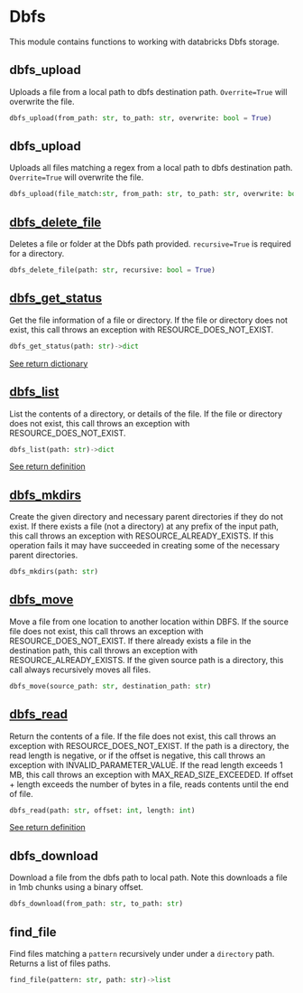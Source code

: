 # Dbfs

This module contains functions to working with databricks Dbfs storage.



## dbfs_upload

Uploads a file from a local path to dbfs destination path. `Overrite=True` will overwrite the file.

```python
dbfs_upload(from_path: str, to_path: str, overwrite: bool = True)
```

## dbfs_upload

Uploads all files matching a regex from a local path to dbfs destination path. `Overrite=True` will overwrite the file.

```python
dbfs_upload(file_match:str, from_path: str, to_path: str, overwrite: bool = True)
```

## [dbfs_delete_file](https://docs.databricks.com/dev-tools/api/latest/dbfs.html#delete)

Deletes a file or folder at the Dbfs path provided. `recursive=True` is required for a directory.

```python
dbfs_delete_file(path: str, recursive: bool = True)
```

## [dbfs_get_status](https://docs.databricks.com/dev-tools/api/latest/dbfs.html#get-status)

Get the file information of a file or directory. If the file or directory does not exist, this call throws an exception with RESOURCE_DOES_NOT_EXIST.

```python
dbfs_get_status(path: str)->dict
```

[See return dictionary](https://docs.databricks.com/dev-tools/api/latest/dbfs.html#response-structure)

## [dbfs_list](https://docs.databricks.com/dev-tools/api/latest/dbfs.html#list)

List the contents of a directory, or details of the file. If the file or directory does not exist, this call throws an exception with RESOURCE_DOES_NOT_EXIST.

```python
dbfs_list(path: str)->dict
```

[See return definition](https://docs.databricks.com/dev-tools/api/latest/dbfs.html#response-structure)

## [dbfs_mkdirs](https://docs.databricks.com/dev-tools/api/latest/dbfs.html#mkdirs)

Create the given directory and necessary parent directories if they do not exist. If there exists a file (not a directory) at any prefix of the input path, this call throws an exception with RESOURCE_ALREADY_EXISTS. If this operation fails it may have succeeded in creating some of the necessary parent directories.

```python
dbfs_mkdirs(path: str)
```

## [dbfs_move](https://docs.databricks.com/dev-tools/api/latest/dbfs.html#move)

Move a file from one location to another location within DBFS. If the source file does not exist, this call throws an exception with RESOURCE_DOES_NOT_EXIST. If there already exists a file in the destination path, this call throws an exception with RESOURCE_ALREADY_EXISTS. If the given source path is a directory, this call always recursively moves all files.

```python
dbfs_move(source_path: str, destination_path: str)
```

## [dbfs_read](https://docs.databricks.com/dev-tools/api/latest/dbfs.html#read)

Return the contents of a file. If the file does not exist, this call throws an exception with RESOURCE_DOES_NOT_EXIST. If the path is a directory, the read length is negative, or if the offset is negative, this call throws an exception with INVALID_PARAMETER_VALUE. If the read length exceeds 1 MB, this call throws an exception with MAX_READ_SIZE_EXCEEDED. If offset + length exceeds the number of bytes in a file, reads contents until the end of file.

```python
dbfs_read(path: str, offset: int, length: int)
```

[See return definition](https://docs.databricks.com/dev-tools/api/latest/dbfs.html#response-structure)


## dbfs_download

Download a file from the dbfs path to local path. Note this downloads a file in 1mb chunks using a binary offset.

```python
dbfs_download(from_path: str, to_path: str)
```

## find_file

Find files matching a `pattern` recursively under under a `directory` path. Returns a list of files paths.

```python
find_file(pattern: str, path: str)->list
```



